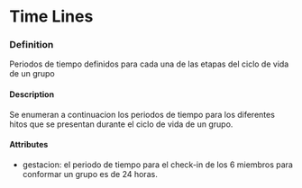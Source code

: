 Time Lines
======

### Definition
Periodos de tiempo definidos para cada una de las etapas del ciclo de vida de un grupo

#### Description
Se enumeran a continuacion los periodos de tiempo para los diferentes hitos que se presentan durante el ciclo de vida de un grupo.

#### Attributes
* gestacion: el periodo de tiempo para el check-in de los 6 miembros para conformar un grupo es de 24 horas.

